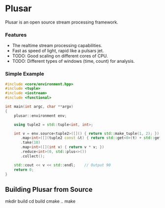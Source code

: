 # Plusar

Plusar is an open source stream processing framework.

### Features
* The realtime stream processing capabilities.
* Fast as speed of light, rapid like a pulsars jet.
* TODO: Good scaling on different cores of CPU.
* TODO: Different types of windows (time, count) for analysis.

### Simple Example
```cpp
#include <core/environment.hpp>
#include <tuple>
#include <iostream>
#include <functional>

int main(int argc, char **argv)
{
    plusar::environment env;

    using tuple2 = std::tuple<int, int>;

    int v = env.source<tuple2>([]() { return std::make_tuple(1, 2); })
       .map<int>([](tuple2 const &t) { return std::get<0>(t) + std::get<1>(t); })
       .take(10)
       .map<int>([](int v) { return v * v; })
       .reduce<int>(0, std::plus<>())
       .collect();

    std::cout << v << std::endl;    // Output 90
    return 0;
}
```

## Building Plusar from Source
mkdir build
cd build
cmake ..
make
